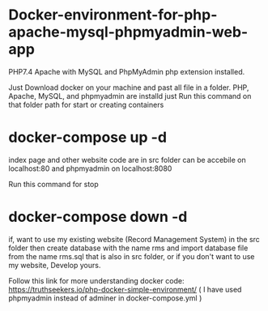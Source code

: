 # Docker-environment-for-php-apache-mysql-phpmyadmin-web-app
PHP7.4 Apache  with MySQL and PhpMyAdmin php extension installed.


Just Download docker on your machine and past all file in a folder.
PHP, Apache, MySQL, and phpmyadmin are installd just 
Run this command on that folder path for start or creating containers
# docker-compose up -d

index page and other website code are in src folder can be accebile on localhost:80 and phpmyadmin on localhost:8080

Run this command for stop
# docker-compose down -d

if, want to use my existing website (Record Management System) in the src folder then create database with the name rms and import database file from the name rms.sql that is also in src folder, or if you don't want to use my website, Develop yours.

Follow this link for more understanding docker code: https://truthseekers.io/php-docker-simple-environment/ ( I have used phpmyadmin instead of adminer in docker-compose.yml )
